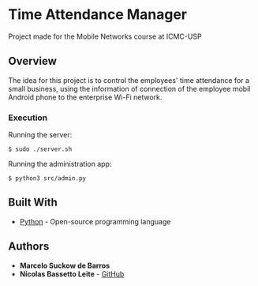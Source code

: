 # Time Attendance Manager

Project made for the Mobile Networks course at ICMC-USP

## Overview

The idea for this project is to control the employees' time attendance for a small business, using the information of connection of the employee mobil Android phone to the enterprise Wi-Fi network.

### Execution

Running the server:
```
$ sudo ./server.sh
```

Running the administration app:
```
$ python3 src/admin.py
```

## Built With

* [Python](https://www.python.org/) - Open-source programming language

## Authors

* **Marcelo Suckow de Barros**
* **Nícolas Bassetto Leite** - [GitHub](https://github.com/nicolasleite)
